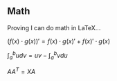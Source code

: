 ## Math

Proving I can do math in LaTeX...

$(f(x) \cdot g(x))' = f(x) \cdot g(x)' + f(x)' \cdot g(x)$

$\int_{a}^b udv = uv - \int_{a}^b vdu$

$AA^T = XA$